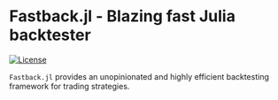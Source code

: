 # Fastback.jl - Blazing fast Julia backtester

[![License](https://img.shields.io/badge/License-Apache%202.0-blue.svg)](https://opensource.org/licenses/Apache-2.0)

`Fastback.jl` provides an unopinionated and highly efficient backtesting framework for trading strategies.
